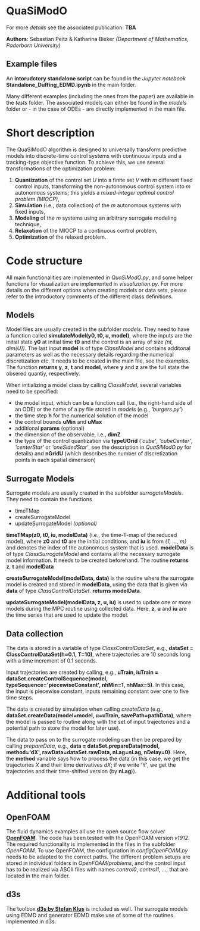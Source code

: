 # QuaSiModO

For more *details* see the associated publication: **TBA**

**Authors**: Sebastian Peitz & Katharina Bieker *(Department of Mathematics, Paderborn University)*

## Example files
An **intorudctory standalone script** can be found in the *Jupyter notebook* **Standalone_Duffing_EDMD.ipynb** in the main folder.

Many different examples (including the ones from the paper) are available in the *tests* folder. The associated models can either be found in the *models* folder or - in the case of ODEs - are directly implemented in the main file.

# Short description
The QuaSiModO algorithm is designed to universally transform predictive models into discrete-time control systems with continuous inputs and a tracking-type objective function. To achieve this, we use several transformations of the optimization problem:
1. **Quantization** of the control set *U* into a finite set *V* with *m* different fixed control inputs, transforming the non-autonomous control system into *m* autonomous systems; this yields a *mixed-integer optimal control problem (MIOCP)*,
2. **Simulation** (i.e., data collection) of the *m* autonomous systems with fixed inputs,
3. **Modeling** of the *m* systems using an arbitrary surrogate modeling technique,
4. **Relaxation** of the MIOCP to a continuous control problem,
5. **Optimization** of the relaxed problem.

# Code structure
All main functionalities are implemented in *QuaSiModO.py*, and some helper functions for visualization are implemented in *visualization.py*. For more details on the different options when creating models or data sets, please refer to the introductory comments of the different class definitions.

## Models
Model files are usually created in the subfolder *models*. They need to have a function called **simulateModel(y0, t0, u, model)**, where the inputs are the initial state **y0** at initial time **t0** and the control is an array of size *(nt, dim(U))*. The last input **model** is of type *ClassModel* and contains additonal parameters as well as the necessary details regarding the numerical discretization etc. It needs to be created in the main file, see the examples. The function **returns y**, **z**, **t** and **model**, where **y** and **z** are the full state the obsered quantiy, respectively.

When initializing a model class by calling *ClassModel*, several variables need to be specified:
* the model input, which can be a function call (i.e., the right-hand side of an ODE) or the name of a py file stored in *models* (e.g., *'burgers.py'*)
* the time step **h** for the numerical solution of the model
* the control bounds **uMin** and **uMax**
* additional **params** (optional)
* the dimension of the observable, i.e., **dimZ**
* the type of the control quantization via **typeUGrid** (*'cube'*, *'cubeCenter'*, *'centerStar'* or *'oneSidedStar'*, see the description in *QuaSiModO.py* for details) and **nGridU** (which describes the number of discretization points in each spatial dimension)

## Surrogate Models
Surrogate models are usually created in the subfolder *surrogateModels*. They need to contain the functions 
* timeTMap
* createSurrogateModel
* updateSurrogateModel *(optional)*

**timeTMap(z0, t0, iu, modelData)** (i.e., the time-T-map of the reduced model), where **z0** and **t0** are the initial conditions, and **iu** is from *{1, ..., m}* and denotes the index of the autonomous system that is used. **modelData** is of type *ClassSurrogateModel* and contains all the necessary surrogate model information. It needs to be created beforehand. The routine **returns z**, **t** and **modelData**

**createSurrogateModel(modelData, data)** is the routine where the surrogate model is created and stored in **modelData**, using the data that is given via **data** of type *ClassControlDataSet*. **returns modelData**.

**updateSurrogateModel(modelData, z, u, iu)** is used to update one or more models during the MPC routine using collected data. Here, **z**, **u** and **iu** are the time series that are used to update the model.

## Data collection
The data is stored in a variable of type *ClassControlDataSet*, e.g., **dataSet = ClassControlDataSet(h=0.1, T=10)**, where trajectories are 10 seconds long with a time increment of 0.1 seconds. 

Input trajectories are created by calling, e.g., **uTrain, iuTrain = dataSet.createControlSequence(model, typeSequence='piecewiseConstant', nhMin=1, nhMax=5)**. In this case, the input is piecewise constant, inputs remaining constant over one to five time steps. 

The data is created by simulation when calling *createData* (e.g., **dataSet.createData(model=model, u=uTrain, savePath=pathData)**, where the model is passed to routine along with the set of input trajectories and a potential path to store the model for later use).

The data to pass on to the surrogate modeling can then be prepared by calling *prepareData*, e.g., **data = dataSet.prepareData(model, method='dX', rawData=dataSet.rawData, nLag=nLag, nDelay=0)**. Here, the **method** variable says how to process the data (in this case, we get the trajectories *X* and their time derivatives *dX*; if we write 'Y', we get the trajectories and their time-shifted version (by **nLag**)).

# Additional tools
## OpenFOAM
The fluid dynamics examples all use the open source flow solver [**OpenFOAM**](https://www.openfoam.com/). The code has been tested with the OpenFOAM version *v1912*. The required functionality is implemented in the files in the subfolder *OpenFOAM*. To use OpenFOAM, the configuration in *configOpenFOAM.py* needs to be adapted to the correct paths. The different problem setups are stored in individual folders in *OpenFOAM/problems*, and the control input has to be realized via ASCII files with names *control0*, *control1*, ..., that are located in the main folder.

## d3s
The toolbox [**d3s by Stefan Klus**](https://github.com/sklus/d3s) is included as well. The surrogate models using EDMD and generator EDMD make use of some of the routines implemented in d3s.
